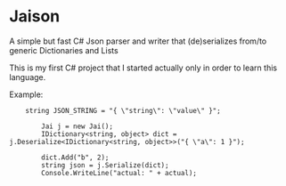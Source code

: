 # Jaison
A simple but fast C# Json parser and writer that (de)serializes from/to generic Dictionaries and Lists

This is my first C# project that I started actually only in order to learn this language.

Example:

	    string JSON_STRING = "{ \"string\": \"value\" }";

            Jai j = new Jai();
            IDictionary<string, object> dict = j.Deserialize<IDictionary<string, object>>("{ \"a\": 1 }");

            dict.Add("b", 2);
            string json = j.Serialize(dict);
            Console.WriteLine("actual: " + actual);


